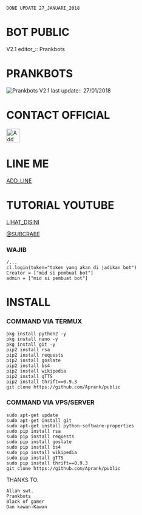 ```DONE UPDATE 27_JANUARI_2018```

# BOT PUBLIC
V2.1 editor_::
Prankbots
# PRANKBOTS
![Prankbots](prankbots.png)
V2.1 last update::
27/01/2018
# CONTACT OFFICIAL

<a href="https://line.me/R/ti/p/%40gnh2780p"><img height="36" border="0" alt="Add Friend" src="https://scdn.line-apps.com/n/line_add_friends/btn/en.png"></a>

# LINE ME

[ADD_LINE](http://line.me/ti/p/~adiputra.95)

# TUTORIAL YOUTUBE
[LIHAT_DISINI](https://youtu.be/j9VqQBZCcec)

[@SUBCRABE](https://www.youtube.com/channel/UCycBrqSWEHdk-slnhUmGWiQ)

### WAJIB
```
/...
cl.login(token="token yang akan di jadikan bot")
Creator = ["mid si pembuat bot"]
admin = ["mid si pembuat bot"]
```
# INSTALL

### COMMAND VIA TERMUX
```
pkg install python2 -y
pkg install nano -y
pkg install git -y
pip2 install rsa
pip2 install requests
pip2 install goslate
pip2 install bs4
pip2 install wikipedia
pip2 install gTTS
pip2 install thrift==0.9.3
git clone https://github.com/Aprank/public
```
### COMMAND VIA VPS/SERVER
```
sudo apt-get update
sudo apt-get install git
sudo apt-get install python-software-properties
sudo pip install rsa
sudo pip install requests
sudo pip install goslate
sudo pip install bs4
sudo pip install wikipedia
sudo pip install gTTS
sudo pip install thrift==0.9.3
git clone https://github.com/Aprank/public
```
THANKS TO.

```
Allah swt.
Prankbots
Black of gamer
Dan kawan-Kawan
```
